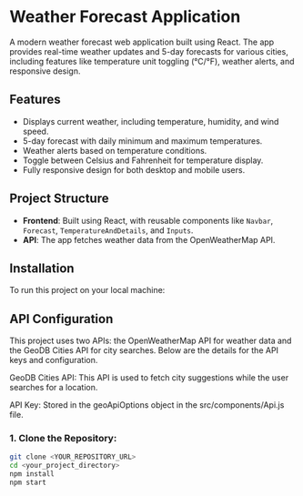 
# Weather Forecast Application

A modern weather forecast web application built using React. The app provides real-time weather updates and 5-day forecasts for various cities, including features like temperature unit toggling (°C/°F), weather alerts, and responsive design.

## Features
- Displays current weather, including temperature, humidity, and wind speed.
- 5-day forecast with daily minimum and maximum temperatures.
- Weather alerts based on temperature conditions.
- Toggle between Celsius and Fahrenheit for temperature display.
- Fully responsive design for both desktop and mobile users.

## Project Structure

- **Frontend**: Built using React, with reusable components like `Navbar`, `Forecast`, `TemperatureAndDetails`, and `Inputs`.
- **API**: The app fetches weather data from the OpenWeatherMap API.

## Installation

To run this project on your local machine:

## API Configuration
This project uses two APIs: the OpenWeatherMap API for weather data and the GeoDB Cities API for city searches. Below are the details for the API keys and configuration.

GeoDB Cities API: This API is used to fetch city suggestions while the user searches for a location.

API Key: Stored in the geoApiOptions object in the src/components/Api.js file.
 

### 1. Clone the Repository:
```bash
git clone <YOUR_REPOSITORY_URL>
cd <your_project_directory>
npm install
npm start


